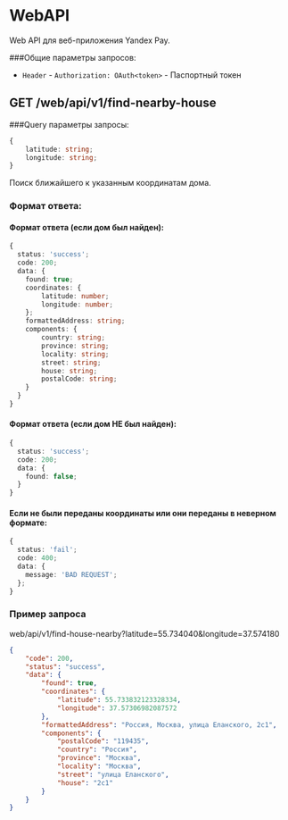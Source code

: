 # WebAPI

Web API для веб-приложения Yandex Pay.

###Общие параметры запросов:
* `Header` - `Authorization: OAuth<token>` - Паспортный токен

## GET /web/api/v1/find-nearby-house

###Query параметры запросы:
```typescript
{
    latitude: string;
    longitude: string;
}
```

Поиск ближайшего к указанным координатам дома.
### Формат ответа:
#### Формат ответа (если дом был найден):
```typescript
{
  status: 'success';
  code: 200;
  data: {
    found: true;
    coordinates: {
        latitude: number;
        longitude: number;
    };
    formattedAddress: string;
    components: {
        country: string;
        province: string;
        locality: string;
        street: string;
        house: string;
        postalCode: string;
    }
  }
}
```

#### Формат ответа (если дом НЕ был найден):
```typescript
{
  status: 'success';
  code: 200;
  data: {
    found: false;
  }
}
```

#### Если не были переданы координаты или они переданы в неверном формате:
```typescript
{
  status: 'fail';
  code: 400;
  data: {
    message: 'BAD REQUEST';
  };
}
```

### Пример запроса
web/api/v1/find-house-nearby?latitude=55.734040&longitude=37.574180
```json
{
    "code": 200,
    "status": "success",
    "data": {
        "found": true,
        "coordinates": {
            "latitude": 55.733832123328334,
            "longitude": 37.57306982087572
        },
        "formattedAddress": "Россия, Москва, улица Еланского, 2с1",
        "components": {
            "postalCode": "119435",
            "country": "Россия",
            "province": "Москва",
            "locality": "Москва",
            "street": "улица Еланского",
            "house": "2с1"
        }
    }
}
```
